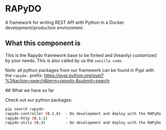 
# RAPyDO

A framework for writing REST API with Python in a Docker development/production environment.

## What this component is

This is the Rapydo framework base to be forked and (heavily) customized by your needs.
This is also called by us the `vanilla code`.

Note: all python packages from our framework can be found in Pypi with the `rapydo-` prefix:
https://pypi.python.org/pypi?%3Aaction=search&term=rapydo-&submit=search

## What we have so far

Check out our python packages:

```bash
pip search rapydo-
rapydo-controller (0.1.6)  - Do development and deploy with the RAPyDo framework
rapydo-http (0.1.1)        -
rapydo-utils (0.3)         - Do development and deploy with the RAPyDo framework
```
